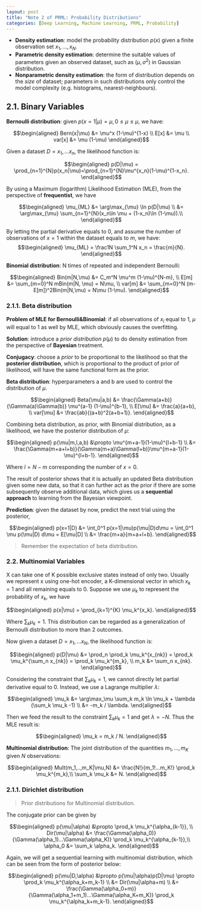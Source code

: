 ```yaml
---
layout: post
title: "Note 2 of PRML: Probability Distributions"
categories: [Deep Learning, Machine Learning, PRML, Probability]
---
```


- **Density estimation**: model the probability distribution $p(x)$ given a finite observation set $x_1,...,x_N$.
- **Parametric density estimation**: determine the suitable values of parameters given an observed dataset, such as $(\mu,\sigma^2)$ in Gaussian distribution.
- **Nonparametric density estimation**: the form of distribution depends on the *size* of dataset; parameters in such distributions only control the model complexity (e.g. histograms, nearest-neighbours).

## 2.1. Binary Variables

**Bernoulli distribution**: given $p(x=1|\mu)=\mu, 0 \leq \mu \leq \mu$, we have:

$$\begin{aligned}
Bern(x|\mu) &= \mu^x (1-\mu)^{1-x} \\
E[x] &= \mu \\
var[x] &= \mu (1-\mu)
\end{aligned}$$

Given a dataset $D={x_1,...x_n}$, the likelihood function is:

$$\begin{aligned}
p(D|\mu) = \prod_{n=1}^{N}p(x_n|\mu)=\prod_{n=1}^{N}\mu^{x_n}(1-\mu)^{1-x_n}.
\end{aligned}$$

By using a Maximum (logarithm) Likelihood Estimation (MLE), from the perspective of **frequentist**, we have

$$\begin{aligned}
\mu_{ML} &= \arg\max_{\mu} \ln p(D|\mu) \\
&= \arg\max_{\mu} \sum_{n=1}^{N}(x_n\ln \mu + (1-x_n)\ln (1-\mu)).\\
\end{aligned}$$

By letting the partial derivative equals to 0, and assume the number of observations of $x=1$ within the dataset equals to $m$, we have:
$$\begin{aligned}
\mu_{ML} = \frac1N \sum_1^N x_n = \frac{m}{N}.
\end{aligned}$$

**Binomial distribution**: N times of repeated and independent Bernoulli:

$$\begin{aligned}
Bin(m|N,\mu) &= C_m^N \mu^m (1-\mu)^{N-m}, \\
E[m] &= \sum_{m=0}^N mBin(m|N, \mu) = N\mu, \\
var[m] &= \sum_{m=0}^N (m-E[m])^2Bin(m|N,\mu) = N\mu (1-\mu).
\end{aligned}$$

### 2.1.1. Beta distribution

**Problem of MLE for Bernoulli&Binomial**: if all observations of $x_i$ equal to 1, $\mu$ will equal to 1 as well by MLE, which obviously causes the overfitting.

**Solution**: introduce a *prior distribution* $p(\mu)$ to do density estimation from the perspective of **Bayesian** treatment.

**Conjugacy**: choose a *prior* to be proportional to the likelihood so that the **posterior distribution**, which is proportional to the product of prior of likelihood, will have the same functional form as the prior.

**Beta distribution**: hyperparameters a and b are used to control the distribution of $\mu$.

$$\begin{aligned}
Beta(\mu|a,b) &= \frac{\Gamma(a+b)}{\Gamma(a)\Gamma(b)} \mu^{a-1} (1-\mu)^{b-1}, \\
E[\mu] &= \frac{a}{a+b}, \\
var[\mu] &= \frac{ab}{(a+b)^2(a+b+1)}.
\end{aligned}$$

Combining beta distribution, as prior, with Binomial distribution, as a likelihood, we have the posterior distribution of $\mu$:

$$\begin{aligned}
p(\mu|m,l,a,b) &\propto \mu^{m+a-1}(1-\mu)^{l+b-1} \\
&= \frac{\Gamma(m+a+l+b)}{\Gamma(m+a)\Gamma(l+b)}\mu^{m+a-1}(1-\mu)^{l+b-1}.
\end{aligned}$$

Where $l=N-m$ corresponding the number of $x=0$.

The result of posterior shows that it is actually an updated Beta distribution given some new data, so that it can further act as the prior if there are some subsequently observe additional data, which gives us a **sequential approach** to learning from the Bayesian viewpoint.

**Prediction**: given the dataset by now, predict the next trial using the posterior,

$$\begin{aligned}
p(x=1|D) &= \int_0^1 p(x=1|\mu)p(\mu|D)d\mu = \int_0^1 \mu p(\mu|D) d\mu = E[\mu|D] \\
&= \frac{m+a}{m+a+l+b}.
\end{aligned}$$
> Remember the expectation of beta distribution.

### 2.2. Multinomial Variables

X can take one of K possible exclusive states instead of only two. Usually we represent x using one-hot encoder, a K-dimensional vector in which $x_k=1$ and all remaining equals to 0. Suppose we use $\mu_k$ to represent the probability of $x_k$, we have

$$\begin{aligned}
p(x|\mu) = \prod_{k=1}^{K} \mu_k^{x_k}.
\end{aligned}$$

Where $\sum_k \mu_k = 1$. This distribution can be regarded as a generalization of Bernoulli distribution to more than 2 outcomes.

Now given a dataset $D={x_1,...x_N}$, the likelihood function is:

$$\begin{aligned}
p(D|\mu) &= \prod_n \prod_k \mu_k^{x_{nk}} = \prod_k \mu_k^{\sum_n x_{nk}} = \prod_k \mu_k^{m_k}, \\
m_k &= \sum_n x_{nk}.
\end{aligned}$$

Considering the constraint that $\sum_k \mu_k=1$, we cannot directly let partial derivative equal to 0. Instead, we use a Lagrange multiplier $\lambda$:

$$\begin{aligned}
\mu_k &= \arg\max_\mu \sum_k m_k \ln \mu_k + \lambda (\sum_k \mu_k -1) \\
&= -m_k / \lambda.
\end{aligned}$$

Then we feed the result to the constraint $\sum_k \mu_k=1$ and get $\lambda = -N$. Thus the MLE result is:

$$\begin{aligned}
\mu_k = m_k / N.
\end{aligned}$$

**Multinomial distribution**: The joint distribution of the quantities $m_1,...,m_K$ given $N$ observations:

$$\begin{aligned}
Mult(m_1,..,m_K|\mu,N) &= \frac{N!}{m_1!...m_K!} \prod_k \mu_k^{m_k},\\
\sum_k \mu_k &= N.
\end{aligned}$$

### 2.1.1. Dirichlet distribution
> Prior distributions for Multinomial distribution.

The conjugate prior can be given by

$$\begin{aligned}
p(\mu|\alpha) &\propto \prod_k \mu_k^{\alpha_{k-1}}, \\
Dir(\mu|\alpha) &= \frac{\Gamma(\alpha_0)}{\Gamma(\alpha_1)...\Gamma(\alpha_K)} \prod_k \mu_k^{\alpha_{k-1}},\\
\alpha_0 &= \sum_k \alpha_k.
\end{aligned}$$

Again, we will get a sequential learning with multinomial distribution, which can be seen from the form of posterior below:

$$\begin{aligned}
p(\mu|D,\alpha) &\propto p(\mu|\alpha)p(D|\mu) \propto \prod_k \mu_k^{\alpha_k+m_k-1} \\
&= Dir(\mu|\alpha+m) \\
&= \frac{\Gamma(\alpha_0+m)}{\Gamma(\alpha_1+m_1)...\Gamma(\alpha_K+m_K)} \prod_k \mu_k^{\alpha_k+m_k-1}.
\end{aligned}$$